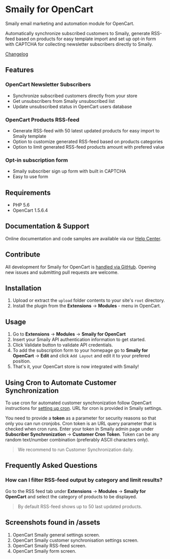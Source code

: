 # Smaily for OpenCart

Smaily email marketing and automation module for OpenCart.

Automatically synchronize subscribed customers to Smaily, generate RSS-feed based on products for easy template import and set up opt-in form with CAPTCHA for collecting newsletter subscribers directly to Smaily.

[Changelog](CHANGELOG.md)

## Features

### OpenCart Newsletter Subscribers

- Synchronize subscribed customers directly from your store
- Get unsubscribers from Smaily unsubscribed list
- Update unsubscribed status in OpenCart users database

### OpenCart Products RSS-feed

- Generate RSS-feed with 50 latest updated products for easy import to Smaily template
- Option to customize generated RSS-feed based on products categories
- Option to limit generated RSS-feed products amount with prefered value

### Opt-in subscription form

- Smaily subscriber sign up form with built in CAPTCHA
- Easy to use form

## Requirements

- PHP 5.6
- OpenCart 1.5.6.4

## Documentation & Support

Online documentation and code samples are available via our [Help Center](http://help.smaily.com/en/support/home).

## Contribute

All development for Smaily for OpenCart is [handled via GitHub](https://github.com/sendsmaily/smaily-opencart-module). Opening new issues and submitting pull requests are welcome.

## Installation
1. Upload or extract the `upload` folder contents to your site's `root` directory.
2. Install the plugin from the **Extensions** &rarr; **Modules** - menu in OpenCart.

## Usage

1. Go to **Extensions** &rarr; **Modules** &rarr; **Smaily for OpenCart**
2. Insert your Smaily API authentication information to get started.
3. Click Validate button to validate API credentials.
4. To add the subscription form to your homepage go to **Smaily for OpenCart** &rarr; **Edit** and click `Add Layout` and edit it to your prefered position.
5. That's it, your OpenCart store is now integrated with Smaily!

## Using Cron to Automate Customer Synchronization

To use cron for automated customer synchronization follow OpenCart instructions for [setting up cron](http://docs.opencart.com/en-gb/extension/cron/). URL for cron is provided in Smaily settings.

You need to provide a **token** as a parameter for security reasons so that only you can run cronjobs. Cron token is an URL query parameter that is checked when cron runs. Enter your token in Smaily admin page under **Subscriber Synchronization** &rarr; **Customer Cron Token**. Token can be any random text/number combination (preferably ASCII characters only).

> We recommend to run Customer Synchronization daily.

## Frequently Asked Questions

### How can I filter RSS-feed output by category and limit results?

Go to the RSS feed tab under **Extensions** &rarr; **Modules** &rarr; **Smaily for OpenCart** and select the category of products to be displayed.

> By default RSS-feed shows up to 50 last updated products.

## Screenshots found in /assets

1. OpenCart Smaily general settings screen.
2. OpenCart Smaily customer synchronisation settings screen.
3. OpenCart Smaily RSS-feed screen.
4. OpenCart Smaily form screen.
